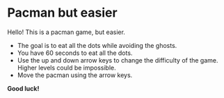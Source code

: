 # Pacman but easier

Hello! This is a pacman game, but easier.

- The goal is to eat all the dots while avoiding the ghosts.
- You have 60 seconds to eat all the dots.
- Use the up and down arrow keys to change the difficulty of the game. Higher levels could be impossible.
- Move the pacman using the arrow keys.

**Good luck!**
